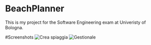 # BeachPlanner
This is my project for the Software Engineering exam at Univeristy of Bologna.

#Screenshots
![Crea spiaggia](http://i.imgur.com/RnU0N94.png)
![Gestionale](http://i.imgur.com/B2hAOCA.png)
